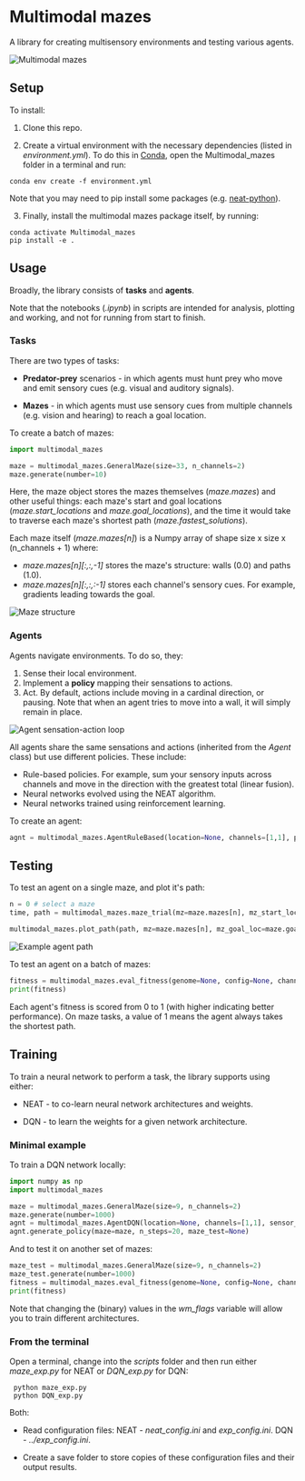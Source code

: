 # Multimodal mazes

A library for creating multisensory environments and testing various agents. 

![Multimodal mazes](https://github.com/ghoshm/Multimodal_mazes/blob/main/readme_images/MM_logo.png)

## Setup 

To install: 
1. Clone this repo. 

2. Create a virtual environment with the necessary dependencies (listed in *environment.yml*). To do this in [Conda](https://docs.conda.io/projects/conda/en/latest/user-guide/tasks/manage-environments.html), open the Multimodal_mazes folder in a terminal and run:
```
conda env create -f environment.yml
```
Note that you may need to pip install some packages (e.g. [neat-python](https://neat-python.readthedocs.io/en/latest/)). 

3. Finally, install the multimodal mazes package itself, by running: 
```
conda activate Multimodal_mazes
pip install -e . 
```

## Usage

Broadly, the library consists of **tasks** and **agents**. 

Note that the notebooks (*.ipynb*) in scripts are intended for analysis, plotting and working, and not for running from start to finish. 

### Tasks 

There are two types of tasks:
* **Predator-prey** scenarios - in which agents must hunt prey who move and emit sensory cues (e.g. visual and auditory signals).  

* **Mazes** - in which agents must use sensory cues from multiple channels (e.g. vision and hearing) to reach a goal location.

To create a batch of mazes: 
```python
import multimodal_mazes

maze = multimodal_mazes.GeneralMaze(size=33, n_channels=2)
maze.generate(number=10)
``` 

Here, the maze object stores the mazes themselves (*maze.mazes*) and other useful things: each maze's start and goal locations (*maze.start_locations* and *maze.goal_locations*), and the time it would take to traverse each maze's shortest path (*maze.fastest_solutions*).

Each maze itself (*maze.mazes[n]*) is a Numpy array of shape size x size x (n_channels + 1) where: 
* *maze.mazes[n][:,:,-1]* stores the maze's structure: walls (0.0) and paths (1.0).
* *maze.mazes[n][:,:,:-1]* stores each channel's sensory cues. For example, gradients leading towards the goal. 

![Maze structure](https://github.com/ghoshm/Multimodal_mazes/blob/main/readme_images/Mz_structure.png)

### Agents 

Agents navigate environments. To do so, they:

1. Sense their local environment.
2. Implement a **policy** mapping their sensations to actions.
3. Act. By default, actions include moving in a cardinal direction, or pausing. Note that when an agent tries to move into a wall, it will simply remain in place. 

![Agent sensation-action loop](https://github.com/ghoshm/Multimodal_mazes/blob/main/readme_images/Sense_policy_act.png)

All agents share the same sensations and actions (inherited from the *Agent* class) but use different policies. These include: 
* Rule-based policies. For example, sum your sensory inputs across channels and move in the direction with the greatest total (linear fusion).   
* Neural networks evolved using the NEAT algorithm. 
* Neural networks trained using reinforcement learning. 

To create an agent: 
```python
agnt = multimodal_mazes.AgentRuleBased(location=None, channels=[1,1], policy="Linear fusion")
```

## Testing

To test an agent on a single maze, and plot it's path:
```python
n = 0 # select a maze
time, path = multimodal_mazes.maze_trial(mz=maze.mazes[n], mz_start_loc=maze.start_locations[n], mz_goal_loc=maze.goal_locations[n], channels=[1,1], sensor_noise_scale=0.0, drop_connect_p=0.0, n_steps=100, agnt=agnt) 

multimodal_mazes.plot_path(path, mz=maze.mazes[n], mz_goal_loc=maze.goal_locations[n], n_steps=100, style="gradients")
```

![Example agent path](https://github.com/ghoshm/Multimodal_mazes/blob/main/readme_images/Mz_agnt_path.png)

To test an agent on a batch of mazes: 
```python
fitness = multimodal_mazes.eval_fitness(genome=None, config=None, channels=[1,1], sensor_noise_scale=0.0, drop_connect_p=0.0, maze=maze, n_steps=100, agnt=agnt)
print(fitness)
```

Each agent's fitness is scored from 0 to 1 (with higher indicating better performance). On maze tasks, a value of 1 means the agent always takes the shortest path.

## Training 

To train a neural network to perform a task, the library supports using either:

* NEAT - to co-learn neural network architectures and weights. 

* DQN - to learn the weights for a given network architecture. 

### Minimal example 
To train a DQN network locally: 
```python
import numpy as np
import multimodal_mazes

maze = multimodal_mazes.GeneralMaze(size=9, n_channels=2)
maze.generate(number=1000)
agnt = multimodal_mazes.AgentDQN(location=None, channels=[1,1], sensor_noise_scale=0.05, n_hidden_units=8, wm_flags=np.array([0,0,0,0,0,0,0]))
agnt.generate_policy(maze=maze, n_steps=20, maze_test=None)
```

And to test it on another set of mazes: 
```python
maze_test = multimodal_mazes.GeneralMaze(size=9, n_channels=2)
maze_test.generate(number=1000)
fitness = multimodal_mazes.eval_fitness(genome=None, config=None, channels=[1,1], sensor_noise_scale=0.05,drop_connect_p=0.0, maze=maze_test, n_steps=20, agnt=agnt)
print(fitness)
```

Note that changing the (binary) values in the *wm_flags* variable will allow you to train different architectures.

### From the terminal
Open a terminal, change into the *scripts* folder and then run either *maze_exp.py* for NEAT or *DQN_exp.py* for DQN:

```
 python maze_exp.py 
 python DQN_exp.py 
```

Both:
* Read configuration files: NEAT - *neat_config.ini* and *exp_config.ini*. DQN - *../exp_config.ini*. 

* Create a save folder to store copies of these configuration files and their output results.  













